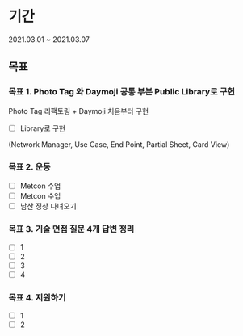 # 기간
2021.03.01 ~ 2021.03.07

## 목표

### 목표 1. Photo Tag 와 Daymoji 공통 부분 Public Library로 구현

Photo Tag 리팩토링 + Daymoji 처음부터 구현

- [ ] Library로 구현

(Network Manager, Use Case, End Point, Partial Sheet, Card View)

### 목표 2. 운동
- [ ] Metcon 수업
- [ ] Metcon 수업
- [ ] 남산 정상 다녀오기

### 목표 3. 기술 면접 질문 4개 답변 정리
- [ ] 1
- [ ] 2
- [ ] 3
- [ ] 4

### 목표 4. 지원하기
- [ ] 1
- [ ] 2